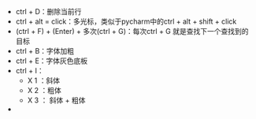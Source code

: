 - ctrl + D：删除当前行
- ctrl + alt = click：多光标，类似于pycharm中的ctrl + alt + shift + click
- (ctrl + F) + (Enter) + 多次(ctrl + G)：每次ctrl + G 就是查找下一个查找到的目标
- ctrl + B：字体加粗
- ctrl + E：字体灰色底板
- ctrl + I：
    - X 1 ：斜体
    - X 2 ：粗体
    - X 3 ： 斜体 + 粗体 
- 
